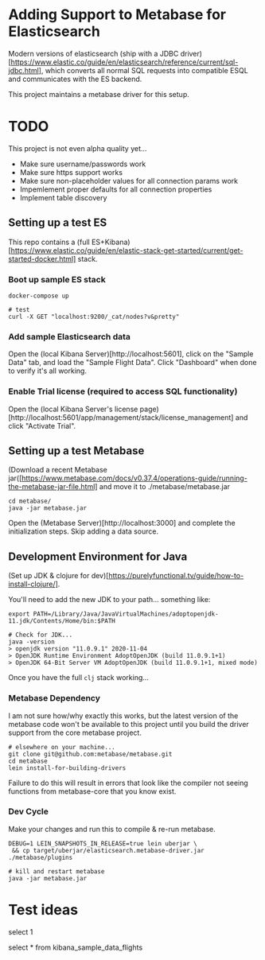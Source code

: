 # Adding Support to Metabase for Elasticsearch

Modern versions of elasticsearch (ship with a JDBC driver)[https://www.elastic.co/guide/en/elasticsearch/reference/current/sql-jdbc.html], which converts all normal SQL requests into compatible ESQL and communicates with the ES backend.

This project maintains a metabase driver for this setup.

# TODO

This project is not even alpha quality yet...

* Make sure username/passwords work
* Make sure https support works
* Make sure non-placeholder values for all connection params work
* Impemlement proper defaults for all connection properties
* Implement table discovery

## Setting up a test ES

This repo contains a (full ES+Kibana)[https://www.elastic.co/guide/en/elastic-stack-get-started/current/get-started-docker.html] stack.

### Boot up sample ES stack

```
docker-compose up

# test
curl -X GET "localhost:9200/_cat/nodes?v&pretty"
```

### Add sample Elasticsearch data

Open the (local Kibana Server)[http://localhost:5601], click on the "Sample Data" tab, and load the "Sample Flight Data". Click "Dashboard" when done to verify it's all working.

### Enable Trial license (required to access SQL functionality)

Open the (local Kibana Server's license page)[http://localhost:5601/app/management/stack/license_management] and click "Activate Trial".

## Setting up a test Metabase

(Download a recent Metabase jar([https://www.metabase.com/docs/v0.37.4/operations-guide/running-the-metabase-jar-file.html] and move it to ./metabase/metabase.jar

```
cd metabase/
java -jar metabase.jar
```

Open the (Metabase Server)[http://localhost:3000] and complete the initialization steps. Skip adding a data source.

## Development Environment for Java

(Set up JDK & clojure for dev)[https://purelyfunctional.tv/guide/how-to-install-clojure/].

You'll need to add the new JDK to your path... something like:

```
export PATH=/Library/Java/JavaVirtualMachines/adoptopenjdk-11.jdk/Contents/Home/bin:$PATH

# Check for JDK...
java -version
> openjdk version "11.0.9.1" 2020-11-04
> OpenJDK Runtime Environment AdoptOpenJDK (build 11.0.9.1+1)
> OpenJDK 64-Bit Server VM AdoptOpenJDK (build 11.0.9.1+1, mixed mode)
```

Once you have the full `clj` stack working...

### Metabase Dependency

I am not sure how/why exactly this works, but the latest version of the metabase code won't be available to this project until you build the driver support from the core metabase project.

```
# elsewhere on your machine...
git clone git@github.com:metabase/metabase.git
cd metabase
lein install-for-building-drivers
```

Failure to do this will result in errors that look like the compiler not seeing functions from metabase-core that you know exist.

### Dev Cycle

Make your changes and run this to compile & re-run metabase.

```
DEBUG=1 LEIN_SNAPSHOTS_IN_RELEASE=true lein uberjar \
 && cp target/uberjar/elasticsearch.metabase-driver.jar ./metabase/plugins 

# kill and restart metabase 
java -jar metabase.jar
```

# Test ideas

select 1

select * from kibana_sample_data_flights
